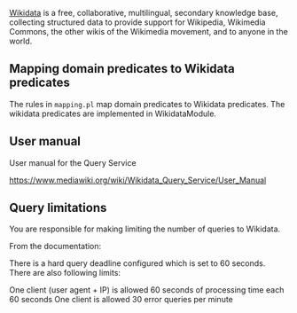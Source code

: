 [Wikidata](https://www.wikidata.org/) is a free, collaborative, multilingual, secondary knowledge base, collecting structured data to provide support for Wikipedia, Wikimedia Commons, the other wikis of the Wikimedia movement, and to anyone in the world.


## Mapping domain predicates to Wikidata predicates

The rules in `mapping.pl` map domain predicates to Wikidata predicates. The wikidata predicates are implemented in WikidataModule.

## User manual

User manual for the Query Service

https://www.mediawiki.org/wiki/Wikidata_Query_Service/User_Manual

## Query limitations

You are responsible for making limiting the number of queries to Wikidata.

From the documentation:

There is a hard query deadline configured which is set to 60 seconds. There are also following limits:

One client (user agent + IP) is allowed 60 seconds of processing time each 60 seconds
One client is allowed 30 error queries per minute
